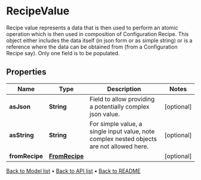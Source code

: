 

# RecipeValue

Recipe value represents a data that is then used to perform an atomic operation which is then used in composition of Configuration Recipe. This object either includes the data itself (in json form or as simple string) or is a reference where the data can be obtained from (from a Configuration Recipe say). Only one field is to be populated.

## Properties

| Name | Type | Description | Notes |
|------------ | ------------- | ------------- | -------------|
|**asJson** | **String** | Field to allow providing a potentially complex json value. |  [optional] |
|**asString** | **String** | For simple value, a single input value, note complex nested objects are not allowed here. |  [optional] |
|**fromRecipe** | [**FromRecipe**](FromRecipe.md) |  |  [optional] |



[Back to Model list](../README.md#documentation-for-models) &#8226; [Back to API list](../README.md#documentation-for-api-endpoints) &#8226; [Back to README](../README.md)


